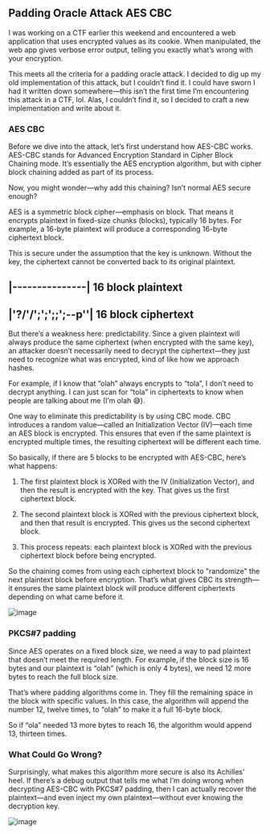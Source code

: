 ## Padding Oracle Attack AES CBC

I was working on a CTF earlier this weekend and encountered a web application that uses encrypted values as its cookie. When manipulated, the web app gives verbose error output, telling you exactly what’s wrong with your encryption.

This meets all the criteria for a padding oracle attack. I decided to dig up my old implementation of this attack, but I couldn’t find it. I could have sworn I had it written down somewhere—this isn’t the first time I’m encountering this attack in a CTF, lol. Alas, I couldn’t find it, so I decided to craft a new implementation and write about it.

### AES CBC

Before we dive into the attack, let’s first understand how AES-CBC works. AES-CBC stands for Advanced Encryption Standard in Cipher Block Chaining mode. It’s essentially the AES encryption algorithm, but with cipher block chaining added as part of its process.

Now, you might wonder—why add this chaining? Isn’t normal AES secure enough?

AES is a symmetric block cipher—emphasis on block. That means it encrypts plaintext in fixed-size chunks (blocks), typically 16 bytes. For example, a 16-byte plaintext will produce a corresponding 16-byte ciphertext block.

This is secure under the assumption that the key is unknown. Without the key, the ciphertext cannot be converted back to its original plaintext.

|---------------| 16 block plaintext
-----------------
|'?/'/';';';;';--p''| 16 block ciphertext
-----------------

But there’s a weakness here: predictability. Since a given plaintext will always produce the same ciphertext (when encrypted with the same key), an attacker doesn’t necessarily need to decrypt the ciphertext—they just need to recognize what was encrypted, kind of like how we approach hashes.

For example, if I know that “olah” always encrypts to “tola”, I don’t need to decrypt anything. I can just scan for “tola” in ciphertexts to know when people are talking about me (I’m olah 😅).

One way to eliminate this predictability is by using CBC mode. CBC introduces a random value—called an Initialization Vector (IV)—each time an AES block is encrypted. This ensures that even if the same plaintext is encrypted multiple times, the resulting ciphertext will be different each time.

So basically, if there are 5 blocks to be encrypted with AES-CBC, here’s what happens:

1. The first plaintext block is XORed with the IV (Initialization Vector), and then the result is encrypted with the key. That gives us the first ciphertext block.

2. The second plaintext block is XORed with the previous ciphertext block, and then that result is encrypted. This gives us the second ciphertext block.

3. This process repeats: each plaintext block is XORed with the previous ciphertext block before being encrypted.

So the chaining comes from using each ciphertext block to "randomize" the next plaintext block before encryption. That’s what gives CBC its strength—it ensures the same plaintext block will produce different ciphertexts depending on what came before it.

![image](https://github.com/user-attachments/assets/1cb908e4-7938-443c-bcf1-eb1ef945170d)



### PKCS#7 padding
Since AES operates on a fixed block size, we need a way to pad plaintext that doesn’t meet the required length. For example, if the block size is 16 bytes and our plaintext is “olah” (which is only 4 bytes), we need 12 more bytes to reach the full block size.

That’s where padding algorithms come in. They fill the remaining space in the block with specific values. In this case, the algorithm will append the number 12, twelve times, to “olah” to make it a full 16-byte block.

So if “ola” needed 13 more bytes to reach 16, the algorithm would append 13, thirteen times.



### What Could Go Wrong?

Surprisingly, what makes this algorithm more secure is also its Achilles' heel. If there’s a debug output that tells me what I’m doing wrong when decrypting AES-CBC with PKCS#7 padding, then I can actually recover the plaintext—and even inject my own plaintext—without ever knowing the decryption key.


![image](https://github.com/user-attachments/assets/708634f9-0d28-4bb9-913a-21365cdbb685)
